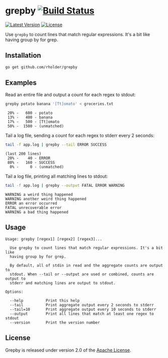 # grepby [![Build Status](http://img.shields.io/travis/rholder/grepby.svg)](https://travis-ci.org/rholder/grepby)
[![Latest Version](http://img.shields.io/badge/latest-1.0.0-brightgreen.svg)](https://github.com/rholder/grepby/releases/tag/v1.0.0)
[![License](http://img.shields.io/badge/license-apache%202-brightgreen.svg)](https://github.com/rholder/grepby/blob/master/LICENSE)

Use `grepby` to count lines that match regular expressions. It's a bit like
having group by for grep.

## Installation
```bash
go get github.com/rholder/grepby
```

## Examples
Read an entire file and output a count for each regex to stdout:
```bash
grepby potato banana '[Tt]omato' < groceries.txt
```
```
 20% -   600 - potato
 13% -   400 - banana
 17% -   500 - [Tt]omato
 50% -  1500 - (unmatched)
```

Tail a log file, sending a count for each regex to stderr every 2 seconds:
```bash
tail -f app.log | grepby --tail ERROR SUCCESS
```
```
(last 200 lines)
 20% -    40 - ERROR
 80% -   160 - SUCCESS
  0% -     0 - (unmatched)
```

Tail a log file, printing all matching lines to stdout:
```bash
tail -f app.log | grepby --output FATAL ERROR WARNING
```
```
WARNING a weird thing happened
WARNING another weird thing happened
ERROR an error occurred
FATAL unrecoverable error
WARNING a bad thing happened
```

## Usage
```
Usage: grepby [regex1] [regex2] [regex3]...

  Use grepby to count lines that match regular expressions. It's a bit like
  having group by for grep.

  By default, all of stdin in read and the aggregate counts are output to
  stdout. When --tail or --output are used or combined, counts are output to
  stderr and matching lines are output to stdout.

Options:

  --help          Print this help
  --tail          Print aggregate output every 2 seconds to stderr
  --tail=10       Print aggregate output every 10 seconds to stderr
  --output        Print all lines that match at least one regex to stdout
  --version       Print the version number
```

## License
Grepby is released under version 2.0 of the
[Apache License](http://www.apache.org/licenses/LICENSE-2.0).
